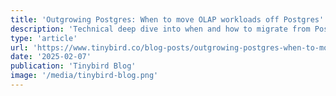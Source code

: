 ```yaml
---
title: 'Outgrowing Postgres: When to move OLAP workloads off Postgres'
description: 'Technical deep dive into when and how to migrate from Postgres to specialized analytics databases for better performance and scalability.'
type: 'article'
url: 'https://www.tinybird.co/blog-posts/outgrowing-postgres-when-to-move-olap-workloads-off-postgres'
date: '2025-02-07'
publication: 'Tinybird Blog'
image: '/media/tinybird-blog.png'
---
```

